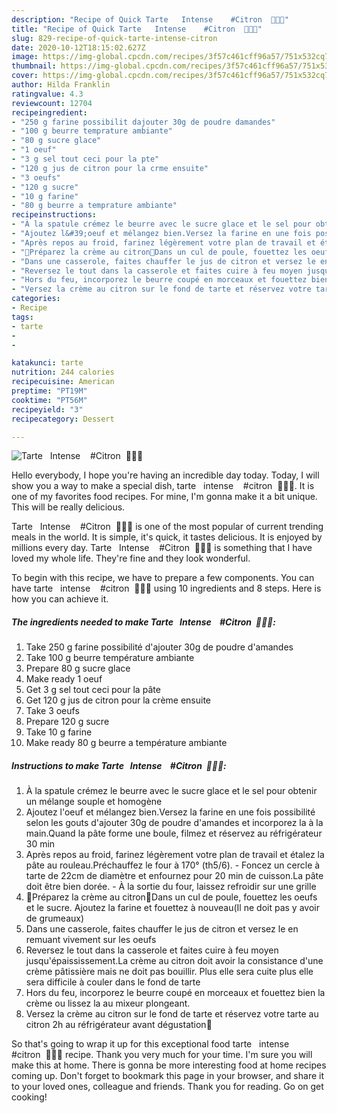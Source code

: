 ```yaml
---
description: "Recipe of Quick Tarte   Intense    #Citron  🍋🍋🍋"
title: "Recipe of Quick Tarte   Intense    #Citron  🍋🍋🍋"
slug: 829-recipe-of-quick-tarte-intense-citron
date: 2020-10-12T18:15:02.627Z
image: https://img-global.cpcdn.com/recipes/3f57c461cff96a57/751x532cq70/tarte-intense-citron-🍋🍋🍋-photo-principale-de-la-recette.jpg
thumbnail: https://img-global.cpcdn.com/recipes/3f57c461cff96a57/751x532cq70/tarte-intense-citron-🍋🍋🍋-photo-principale-de-la-recette.jpg
cover: https://img-global.cpcdn.com/recipes/3f57c461cff96a57/751x532cq70/tarte-intense-citron-🍋🍋🍋-photo-principale-de-la-recette.jpg
author: Hilda Franklin
ratingvalue: 4.3
reviewcount: 12704
recipeingredient:
- "250 g farine possibilit dajouter 30g de poudre damandes"
- "100 g beurre temprature ambiante"
- "80 g sucre glace"
- "1 oeuf"
- "3 g sel tout ceci pour la pte"
- "120 g jus de citron pour la crme ensuite"
- "3 oeufs"
- "120 g sucre"
- "10 g farine"
- "80 g beurre a temprature ambiante"
recipeinstructions:
- "À la spatule crémez le beurre avec le sucre glace et le sel pour obtenir un mélange souple et homogène"
- "Ajoutez l&#39;oeuf et mélangez bien.Versez la farine en une fois possibilité selon les gouts d&#39;ajouter 30g de poudre d&#39;amandes et incorporez la à la main.Quand la pâte forme une boule, filmez et réservez au réfrigérateur 30 min"
- "Après repos au froid, farinez légèrement votre plan de travail et étalez la pâte au rouleau.Préchauffez le four à 170° (th5/6). Foncez un cercle à tarte de 22cm de diamètre et enfournez pour 20 min de cuisson.La pâte doit être bien dorée. À la sortie du four, laissez refroidir sur une grille"
- "🍋Préparez la crème au citron🍋Dans un cul de poule, fouettez les oeufs et le sucre. Ajoutez la farine et fouettez à nouveau(Il ne doit pas y avoir de grumeaux)"
- "Dans une casserole, faites chauffer le jus de citron et versez le en remuant vivement sur les oeufs"
- "Reversez le tout dans la casserole et faites cuire à feu moyen jusqu&#39;épaississement.La crème au citron doit avoir la consistance d&#39;une crème pâtissière mais ne doit pas bouillir. Plus elle sera cuite plus elle sera difficile à couler dans le fond de tarte"
- "Hors du feu, incorporez le beurre coupé en morceaux et fouettez bien la crème ou lissez la au mixeur plongeant."
- "Versez la crème au citron sur le fond de tarte et réservez votre tarte au citron 2h au réfrigérateur avant dégustation👅"
categories:
- Recipe
tags:
- tarte
- 
- 

katakunci: tarte   
nutrition: 244 calories
recipecuisine: American
preptime: "PT19M"
cooktime: "PT56M"
recipeyield: "3"
recipecategory: Dessert

---
```



![Tarte   Intense    #Citron  🍋🍋🍋](https://img-global.cpcdn.com/recipes/3f57c461cff96a57/751x532cq70/tarte-intense-citron-🍋🍋🍋-photo-principale-de-la-recette.jpg)

Hello everybody, I hope you're having an incredible day today. Today, I will show you a way to make a special dish, tarte   intense    #citron  🍋🍋🍋. It is one of my favorites food recipes. For mine, I'm gonna make it a bit unique. This will be really delicious.



Tarte   Intense    #Citron  🍋🍋🍋 is one of the most popular of current trending meals in the world. It is simple, it's quick, it tastes delicious. It is enjoyed by millions every day. Tarte   Intense    #Citron  🍋🍋🍋 is something that I have loved my whole life. They're fine and they look wonderful.


To begin with this recipe, we have to prepare a few components. You can have tarte   intense    #citron  🍋🍋🍋 using 10 ingredients and 8 steps. Here is how you can achieve it.

<!--inarticleads1-->

##### The ingredients needed to make Tarte   Intense    #Citron  🍋🍋🍋:

1. Take 250 g farine possibilité d&#39;ajouter 30g de poudre d&#39;amandes
1. Take 100 g beurre température ambiante
1. Prepare 80 g sucre glace
1. Make ready 1 oeuf
1. Get 3 g sel tout ceci pour la pâte
1. Get 120 g jus de citron pour la crème ensuite
1. Take 3 oeufs
1. Prepare 120 g sucre
1. Take 10 g farine
1. Make ready 80 g beurre a température ambiante




<!--inarticleads2-->

##### Instructions to make Tarte   Intense    #Citron  🍋🍋🍋:

1. À la spatule crémez le beurre avec le sucre glace et le sel pour obtenir un mélange souple et homogène
1. Ajoutez l&#39;oeuf et mélangez bien.Versez la farine en une fois possibilité selon les gouts d&#39;ajouter 30g de poudre d&#39;amandes et incorporez la à la main.Quand la pâte forme une boule, filmez et réservez au réfrigérateur 30 min
1. Après repos au froid, farinez légèrement votre plan de travail et étalez la pâte au rouleau.Préchauffez le four à 170° (th5/6). - Foncez un cercle à tarte de 22cm de diamètre et enfournez pour 20 min de cuisson.La pâte doit être bien dorée. - À la sortie du four, laissez refroidir sur une grille
1. 🍋Préparez la crème au citron🍋Dans un cul de poule, fouettez les oeufs et le sucre. Ajoutez la farine et fouettez à nouveau(Il ne doit pas y avoir de grumeaux)
1. Dans une casserole, faites chauffer le jus de citron et versez le en remuant vivement sur les oeufs
1. Reversez le tout dans la casserole et faites cuire à feu moyen jusqu&#39;épaississement.La crème au citron doit avoir la consistance d&#39;une crème pâtissière mais ne doit pas bouillir. Plus elle sera cuite plus elle sera difficile à couler dans le fond de tarte
1. Hors du feu, incorporez le beurre coupé en morceaux et fouettez bien la crème ou lissez la au mixeur plongeant.
1. Versez la crème au citron sur le fond de tarte et réservez votre tarte au citron 2h au réfrigérateur avant dégustation👅




So that's going to wrap it up for this exceptional food tarte   intense    #citron  🍋🍋🍋 recipe. Thank you very much for your time. I'm sure you will make this at home. There is gonna be more interesting food at home recipes coming up. Don't forget to bookmark this page in your browser, and share it to your loved ones, colleague and friends. Thank you for reading. Go on get cooking!
